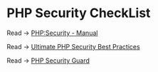 # PHP Security CheckList

Read -> [PHP:Security - Manual](https://www.php.net/manual/en/security.php)

Read -> [Ultimate PHP Security Best Practices](https://www.cloudways.com/blog/php-security/)

Read -> [PHP Security Guard](https://github.com/dambergautam/php-security-guide)
